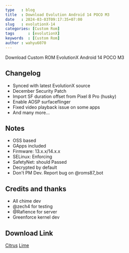 ```yaml
---
type   : blog
title  : Download Evolution Android 14 POCO M3
date   : 2024-03-03T09:17:35+07:00
slug   : evolutionX-14
categories: [Custom Rom]
tags      : [evolutionX]
keywords  : [Custom Rom]
author : wahyu6070
---
```


Download Custom ROM EvolutionX Android 14 POCO M3


## Changelog
- Synced with latest EvolutionX source
- December Security Patch
- Import SF duration offset from Pixel 8 Pro (husky)
- Enable AOSP surfaceflinger
- Fixed video playback issue on some apps
- And many more...

## Notes
- OSS based
- GApps included
- Firmware: 13.x.x/14.x.x
- SELinux: Enforcing
- SafetyNet: should Passed
- Decrypted by default
- Don't PM Dev. Report bug on @roms87_bot

## Credits and thanks
- All chime dev
- @zech4 for testing
- @Rafience for server
- Greenforce kernel dev


## Download Link
[Citrus](https://pixeldrain.com/u/xybarQT8)
[Lime](https://pixeldrain.com/u/7Sw2waHU)
